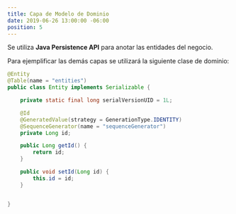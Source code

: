 ```yaml
---
title: Capa de Modelo de Dominio
date: 2019-06-26 13:00:00 -06:00
position: 5
---
```


Se utiliza **Java Persistence API** para anotar las entidades del negocio. 

Para ejemplificar las demás capas se utilizará la siguiente clase de dominio:
```java
@Entity
@Table(name = "entities")
public class Entity implements Serializable {

    private static final long serialVersionUID = 1L;

    @Id
    @GeneratedValue(strategy = GenerationType.IDENTITY)
    @SequenceGenerator(name = "sequenceGenerator")
    private Long id;

    public Long getId() {
        return id;
    }

    public void setId(Long id) {
        this.id = id;
    }


}

```